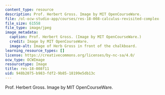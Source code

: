 ```yaml
---
content_type: resource
description: Prof. Herbert Gross. Image by MIT OpenCourseWare.
file: /ol-ocw-studio-app/courses/res-18-008-calculus-revisited-complex-variables-differential-equations-and-linear-algebra-fall-2011/948b2075b983fdf29b8518199e5db13c_res-18-008f11.jpg
file_size: 61558
file_type: image/jpeg
image_metadata:
  caption: Prof. Herbert Gross. (Image by MIT OpenCourseWare.)
  credit: Image by MIT OpenCourseWare.
  image-alt: Image of Herb Gross in front of the chalkboard.
learning_resource_types: []
license: https://creativecommons.org/licenses/by-nc-sa/4.0/
ocw_type: OCWImage
resourcetype: Image
title: res-18-008f11
uid: 948b2075-b983-fdf2-9b85-18199e5db13c
---
```

Prof. Herbert Gross. Image by MIT OpenCourseWare.
